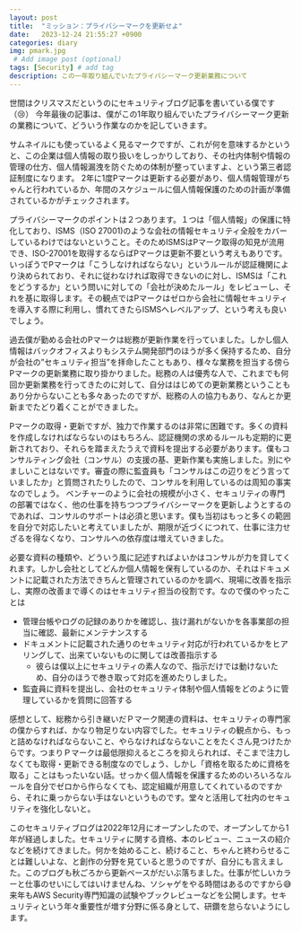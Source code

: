 ```yaml
---
layout: post
title:  "ミッション：プライバシーマークを更新せよ"
date:   2023-12-24 21:55:27 +0900
categories: diary
img: pmark.jpg
 # Add image post (optional)
tags: [Security] # add tag
description: この一年取り組んでいたプライバシーマーク更新業務について
---
```


世間はクリスマスだというのにセキュリティブログ記事を書いている僕です（😢）
今年最後の記事は、僕がこの1年取り組んでいたプライバシーマーク更新の業務について、どういう作業なのかを記していきます。

サムネイルにも使っているよく見るマークですが、これが何を意味するかというと、この企業は個人情報の取り扱いをしっかりしており、その社内体制や情報の管理の仕方、個人情報漏洩を防ぐための体制が整っていますよ、という第三者認証制度になります。
2年に1度Pマークは更新する必要があり、個人情報管理がちゃんと行われているか、年間のスケジュールに個人情報保護のための計画が準備されているかがチェックされます。

プライバシーマークのポイントは２つあります。１つは「個人情報」の保護に特化しており、ISMS（ISO 27001)のような会社の情報セキュリティ全般をカバーしているわけではないということ。そのためISMSはPマーク取得の知見が流用でき、ISO-27001を取得するならばPマークは更新不要という考えもありです。いっぽうでPマークは「こうしなければならない」というルールが認証機関により決められており、それに従わなければ取得できないのに対し、ISMSは「これをどうするか」という問いに対しての「会社が決めたルール」をレビューし、それを基に取得します。その観点ではPマークはゼロから会社に情報セキュリティを導入する際に利用し、慣れてきたらISMSへレベルアップ、という考えも良いでしょう。

過去僕が勤める会社のPマークは総務が更新作業を行っていました。しかし個人情報はバックオフィスよりもシステム開発部門のほうが多く保持するため、自分が会社の”セキュリティ担当”を拝命したこともあり、様々な業務を担当する傍らPマークの更新業務に取り掛かりました。総務の人は優秀な人で、これまでも何回か更新業務を行ってきたのに対して、自分ははじめての更新業務ということもあり分からないことも多々あったのですが、総務の人の協力もあり、なんとか更新までたどり着くことができました。

Pマークの取得・更新ですが、独力で作業するのは非常に困難です。多くの資料を作成しなければならないのはもちろん、認証機関の求めるルールも定期的に更新されており、それらを踏まえたうえで資料を提出する必要があります。僕もコンサルティング会社（コンサル）の支援の基、更新作業も実施しました。別にやましいことはないです。審査の際に監査員も「コンサルはこの辺りをどう言っていましたか」と質問されたりしたので、コンサルを利用しているのは周知の事実なのでしょう。
ベンチャーのように会社の規模が小さく、セキュリティの専門の部署ではなく、他の仕事を持ちつつプライバシーマークを更新しようとするのであれば、コンサルのサポートは必須と思います。僕も当初はもっと多くの範囲を自分で対応したいと考えていましたが、期限が近づくにつれて、仕事に注力せざるを得なくなり、コンサルへの依存度は増えていきました。

必要な資料の種類や、どういう風に記述すればよいかはコンサルが力を貸してくれます。しかし会社としてどんか個人情報を保有しているのか、それはドキュメントに記載された方法できちんと管理されているのかを調べ、現場に改善を指示し、実際の改善まで導くのはセキュリティ担当の役割です。なので僕のやったことは

- 管理台帳やログの記録のありかを確認し、抜け漏れがないかを各事業部の担当に確認、最新にメンテナンスする
- ドキュメントに記載された通りのセキュリティ対応が行われているかをヒアリングして、出来ていないものに関しては改善指示する
    - 彼らは僕以上にセキュリティの素人なので、指示だけでは動けないため、自分のほうで巻き取って対応を進めたりしました。
- 監査員に資料を提出し、会社のセキュリティ体制や個人情報をどのように管理しているかを質問に回答する

感想として、総務から引き継いだＰマーク関連の資料は、セキュリティの専門家の僕からすれば、かなり物足りない内容でした。セキュリティの観点から、もっと詰めなければならないこと、やらなければならないことをたくさん見つけたからです。つまりＰマークは最低限抑えるところを抑えられれば、そこまで注力しなくても取得・更新できる制度なのでしょう、しかし「資格を取るために資格を取る」ことはもったいない話。せっかく個人情報を保護するためのいろいろなルールを自分でゼロから作らなくても、認定組織が用意してくれているのですから、それに乗っからない手はないというものです。堂々と活用して社内のセキュリティを強化しないと。

このセキュリティブログは2022年12月にオープンしたので、オープンしてから1年が経過しました。セキュリティに関する資格、本のレビュー、ニュースの紹介などを続けてきました。何かを始めること、続けること、ちゃんと終わらせることは難しいよな、と創作の分野を見ていると思うのですが、自分にも言えました。このブログも秋ごろから更新ペースがだいぶ落ちました。仕事が忙しいカラーと仕事のせいにしてはいけませんね、ソシャゲをやる時間はあるのですから😅
来年もAWS Security専門知識の試験やブックレビューなどを公開します。セキュリティという年々重要性が増す分野に係る身として、研鑽を怠らないようにします。